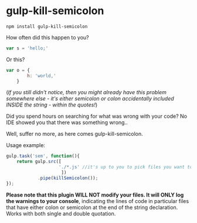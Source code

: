 # gulp-kill-semicolon

```npm install gulp-kill-semicolon```

How often did this happen to you?
```javascript
var s = 'hello;'
```
Or this?
```javascript
var o = {
		h: 'world,'
	}
```
(*If you still didn't notice, then you might already have this problem somewhere else - it's either semicolon or colon accidentally included INSIDE the string - within the quotes!*)

Did you spend hours on searching for what was wrong with your code? No IDE showed you that there was something wrong..

Well, suffer no more, as here comes gulp-kill-semicolon.

Usage example:
```javascript
gulp.task('sem', function(){
	return gulp.src([
					'./*.js' //it's up to you to pick files you want to analyze
					 ])
			.pipe(killSemicolon());
});
```

**Please note that this plugin WILL NOT modify your files. It will ONLY log the warnings to your console**, indicating the lines of code in particular files that have either colon or semicolon at the end of the string declaration. Works with both single and double quotation.